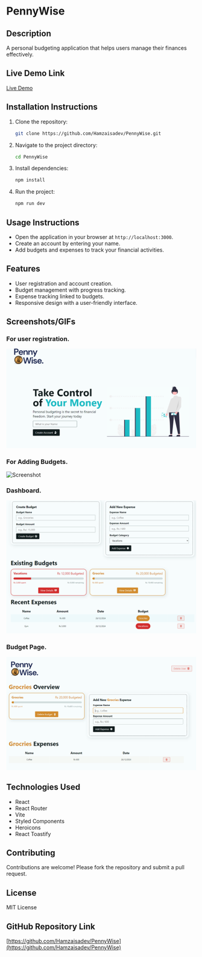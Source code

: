 # PennyWise

## Description

A personal budgeting application that helps users manage their finances effectively.

## Live Demo Link

[Live Demo](https://pennywisse.netlify.app/)

## Installation Instructions

1. Clone the repository:
   ```bash
   git clone https://github.com/Hamzaisadev/PennyWise.git
   ```
2. Navigate to the project directory:
   ```bash
   cd PennyWise
   ```
3. Install dependencies:
   ```bash
   npm install
   ```
4. Run the project:
   ```bash
   npm run dev
   ```

## Usage Instructions

- Open the application in your browser at `http://localhost:3000`.
- Create an account by entering your name.
- Add budgets and expenses to track your financial activities.

## Features

- User registration and account creation.
- Budget management with progress tracking.
- Expense tracking linked to budgets.
- Responsive design with a user-friendly interface.

## Screenshots/GIFs

### For user registration.

![Screenshot](src\assets\Pennywise\Homescreen.png)

### For Adding Budgets.

![Screenshot](../src/assets/Pennywise/Create-budget-page.png)

### Dashboard.

![Screenshot](src\assets\Pennywise\image-3.png)

### Budget Page.

![Screenshot](src\assets\Pennywise\Budget-page.png)

## Technologies Used

- React
- React Router
- Vite
- Styled Components
- Heroicons
- React Toastify

## Contributing

Contributions are welcome! Please fork the repository and submit a pull request.

## License

MIT License

## GitHub Repository Link

[https://github.com/Hamzaisadev/PennyWise](https://github.com/Hamzaisadev/PennyWise)
